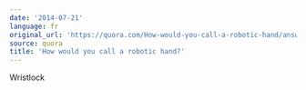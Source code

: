 ```yaml
---
date: '2014-07-21'
language: fr
original_url: 'https://quora.com/How-would-you-call-a-robotic-hand/answer/Clément-Renaud'
source: quora
title: 'How would you call a robotic hand?'
---
```


Wristlock
